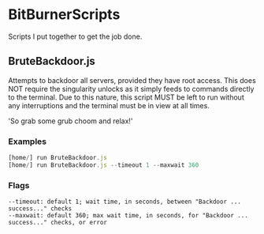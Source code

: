 # BitBurnerScripts
Scripts I put together to get the job done.

## BruteBackdoor.js
Attempts to backdoor all servers, provided they have root access.
This does NOT require the singularity unlocks as it simply feeds to commands directly to the terminal. Due to this nature, this script MUST be left to run without any interruptions and the terminal must be in view at all times.

'So grab some grub choom and relax!'

### Examples
```js
[home/] run BruteBackdoor.js
[home/] run BruteBackdoor.js --timeout 1 --maxwait 360
```

### Flags
```
--timeout: default 1; wait time, in seconds, between "Backdoor ... success..." checks
--maxwait: default 360; max wait time, in seconds, for "Backdoor ... success..." checks, or error
```
